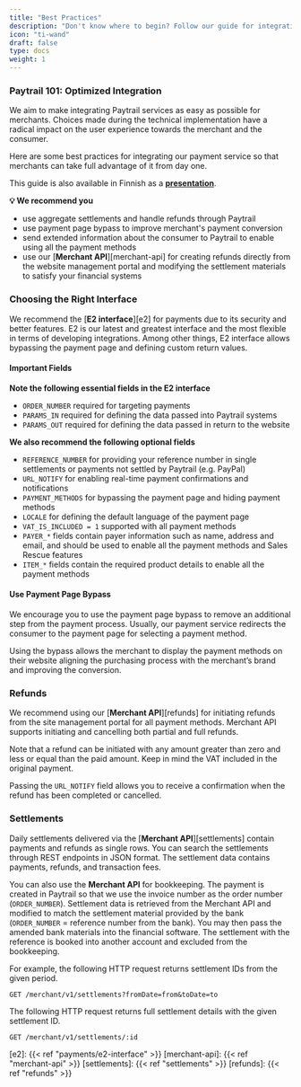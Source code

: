 ```yaml
---
title: "Best Practices"
description: "Don't know where to begin? Follow our guide for integrating Paytrail to your system seamlessly."
icon: "ti-wand"
draft: false
type: docs
weight: 1
---
```


### Paytrail 101: Optimized Integration

We aim to make integrating Paytrail services as easy as possible for merchants. Choices made during the technical implementation have a radical impact on the user experience towards the merchant and the consumer.

Here are some best practices for integrating our payment service so that merchants can take full advantage of it from day one.

This guide is also available in Finnish as a [**presentation**](https://app.seidat.com/presentation/shared/5DoJ4FM7F27b7fXGz/0/0).

**💡 We recommend you**

* use aggregate settlements and handle refunds through Paytrail
* use payment page bypass to improve merchant's payment conversion
* send extended information about the consumer to Paytrail to enable using all the payment methods
* use our [**Merchant API**][merchant-api] for creating refunds directly from the website management portal and modifying the settlement materials to satisfy your financial systems

### Choosing the Right Interface

We recommend the [**E2 interface**][e2]  for payments due to its security and better features. E2 is our latest and greatest interface and the most flexible in terms of developing integrations. Among other things, E2 interface allows bypassing the payment page and defining custom return values.

#### Important Fields

**Note the following essential fields in the E2 interface**

* `ORDER_NUMBER` required for targeting payments
* `PARAMS_IN` required for defining the data passed into Paytrail systems
* `PARAMS_OUT` required for defining the data passed in return to the website

**We also recommend the following optional fields**

* `REFERENCE_NUMBER` for providing your reference number in single settlements or payments not settled by Paytrail (e.g. PayPal)
* `URL_NOTIFY` for enabling real-time payment confirmations and notifications
* `PAYMENT_METHODS` for bypassing the payment page and hiding payment methods
* `LOCALE` for defining the default language of the payment page
* `VAT_IS_INCLUDED = 1` supported with all payment methods
* `PAYER_*` fields contain payer information such as name, address and email, and should be used to enable all the payment methods and Sales Rescue features
* `ITEM_*` fields contain the required product details to enable all the payment methods

#### Use Payment Page Bypass

We encourage you to use the payment page bypass to remove an additional step from the payment process. Usually, our payment service redirects the consumer to the payment page for selecting a payment method.

Using the bypass allows the merchant to display the payment methods on their website aligning the purchasing process with the merchant’s brand and improving the conversion.

### Refunds

We recommend using our [**Merchant API**][refunds] for initiating refunds from the site management portal for all payment methods. Merchant API supports initiating and cancelling both partial and full refunds.

Note that a refund can be initiated with any amount greater than zero and less or equal than the paid amount. Keep in mind the VAT included in the original payment.

Passing the `URL_NOTIFY` field allows you to receive a confirmation when the refund has been completed or cancelled.

### Settlements

Daily settlements delivered via the [**Merchant API**][settlements] contain payments and refunds as single rows. You can search the settlements through REST endpoints in JSON format. The settlement data contains payments, refunds, and transaction fees.

You can also use the **Merchant API** for bookkeeping. The payment is created in Paytrail so that we use the invoice number as the order number (`ORDER_NUMBER`). Settlement data is retrieved from the Merchant API and modified to match the settlement material provided by the bank (`ORDER_NUMBER` = reference number from the bank). You may then pass the amended bank materials into the financial software. The settlement with the reference is booked into another account and excluded from the bookkeeping.

For example, the following HTTP request returns settlement IDs from the given period.

```http
GET /merchant/v1/settlements?fromDate=from&toDate=to
```

The following HTTP request returns full settlement details with the given settlement ID.

```http
GET /merchant/v1/settlements/:id
```

[e2]: {{< ref "payments/e2-interface" >}}
[merchant-api]: {{< ref "merchant-api" >}}
[settlements]: {{< ref "settlements" >}}
[refunds]: {{< ref "refunds" >}}
